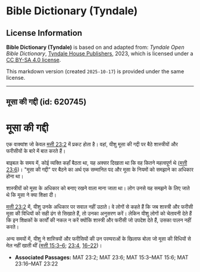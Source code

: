# Bible Dictionary (Tyndale)

## License Information

**Bible Dictionary (Tyndale)** is based on and adapted from: _Tyndale Open Bible Dictionary_, [Tyndale House Publishers](https://tyndaleopenresources.com/), 2023, which is licensed under a [CC BY-SA 4.0 license](https://creativecommons.org/licenses/by-sa/4.0/legalcode.en).

This markdown version (created `2025-10-17`) is provided under the same license.



--------------------------------

## मूसा की गद्दी (id: 620745)

मूसा की गद्दी
=============

एक वाक्यांश जो केवल [मत्ती 23:2](https://ref.ly/Matt23:2) में प्रकट होता है। वहां, यीशु मूसा की गद्दी पर बैठे शास्त्रीयों और फरीसीयों के बारे में बात करते हैं।

बाइबल के समय में, कोई व्यक्ति कहाँ बैठता था, यह अक्सर दिखाता था कि वह कितने महत्वपूर्ण थे ([मत्ती 23:6](https://ref.ly/Matt23:6))। "मूसा की गद्दी" पर बैठने का अर्थ एक सम्मानित पद और मूसा के नियमों को समझाने का अधिकार होना था।

शास्त्रीयों को मूसा के अधिकार को बनाए रखने वाला माना जाता था। लोग उनसे यह समझने के लिए जाते थे कि मूसा ने क्या शिक्षा दी।

[मत्ती 23:2](https://ref.ly/Matt23:2) में, यीशु उनके अधिकार पर सवाल नहीं उठाते। वे लोगों से कहते हैं कि जब शास्त्री और फरीसी मूसा की विधियों को सही ढंग से सिखाते हैं, तो उनका अनुसरण करें। लेकिन यीशु लोगों को चेतावनी देते हैं कि इन शिक्षकों के कार्यों की नकल न करें क्योंकि शास्त्री और फरीसी जो उपदेश देते हैं, उसका पालन नहीं करते।

अन्य समयों में, यीशु ने शास्त्रियों और फरीसियों की उन परम्पराओं के खिलाफ बोला जो मूसा की विधियों से मेल नहीं खाती थीं ([मत्ती 15:3–6](https://ref.ly/Matt15:3-Matt15:6); [23:4](https://ref.ly/Matt23:4), [16–22](https://ref.ly/Matt23:16-Matt23:22))।

* **Associated Passages:** MAT 23:2; MAT 23:6; MAT 15:3–MAT 15:6; MAT 23:16–MAT 23:22

